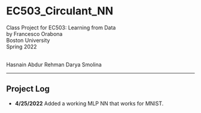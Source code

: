 # EC503_Circulant_NN

Class Project for EC503: Learning from Data <br>
by Francesco Orabona <br>
Boston University <br>
Spring 2022 <br>
<br>

Hasnain Abdur Rehman
Darya Smolina

---

## Project Log
- **4/25/2022** Added a working MLP NN that works for MNIST.

